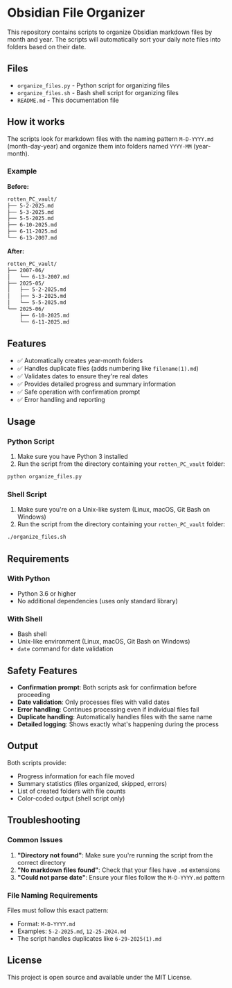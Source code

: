 # Obsidian File Organizer

This repository contains scripts to organize Obsidian markdown files by month and year. The scripts will automatically sort your daily note files into folders based on their date.

## Files

- `organize_files.py` - Python script for organizing files
- `organize_files.sh` - Bash shell script for organizing files
- `README.md` - This documentation file

## How it works

The scripts look for markdown files with the naming pattern `M-D-YYYY.md` (month-day-year) and organize them into folders named `YYYY-MM` (year-month).

### Example

**Before:**

```txt
rotten_PC_vault/
├── 5-2-2025.md
├── 5-3-2025.md
├── 5-5-2025.md
├── 6-10-2025.md
├── 6-11-2025.md
└── 6-13-2007.md
```

**After:**

```txt
rotten_PC_vault/
├── 2007-06/
│   └── 6-13-2007.md
├── 2025-05/
│   ├── 5-2-2025.md
│   ├── 5-3-2025.md
│   └── 5-5-2025.md
└── 2025-06/
    ├── 6-10-2025.md
    └── 6-11-2025.md
```

## Features

- ✅ Automatically creates year-month folders
- ✅ Handles duplicate files (adds numbering like `filename(1).md`)
- ✅ Validates dates to ensure they're real dates
- ✅ Provides detailed progress and summary information
- ✅ Safe operation with confirmation prompt
- ✅ Error handling and reporting

## Usage

### Python Script

1. Make sure you have Python 3 installed
2. Run the script from the directory containing your `rotten_PC_vault` folder:

```bash
python organize_files.py
```

### Shell Script

1. Make sure you're on a Unix-like system (Linux, macOS, Git Bash on Windows)
2. Run the script from the directory containing your `rotten_PC_vault` folder:

```bash
./organize_files.sh
```

## Requirements

### With Python

- Python 3.6 or higher
- No additional dependencies (uses only standard library)

### With Shell

- Bash shell
- Unix-like environment (Linux, macOS, Git Bash on Windows)
- `date` command for date validation

## Safety Features

- **Confirmation prompt**: Both scripts ask for confirmation before proceeding
- **Date validation**: Only processes files with valid dates
- **Error handling**: Continues processing even if individual files fail
- **Duplicate handling**: Automatically handles files with the same name
- **Detailed logging**: Shows exactly what's happening during the process

## Output

Both scripts provide:

- Progress information for each file moved
- Summary statistics (files organized, skipped, errors)
- List of created folders with file counts
- Color-coded output (shell script only)

## Troubleshooting

### Common Issues

1. **"Directory not found"**: Make sure you're running the script from the correct directory
2. **"No markdown files found"**: Check that your files have `.md` extensions
3. **"Could not parse date"**: Ensure your files follow the `M-D-YYYY.md` pattern

### File Naming Requirements

Files must follow this exact pattern:

- Format: `M-D-YYYY.md`
- Examples: `5-2-2025.md`, `12-25-2024.md`
- The script handles duplicates like `6-29-2025(1).md`

## License

This project is open source and available under the MIT License.
